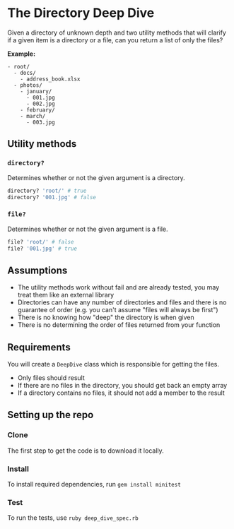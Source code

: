 # The Directory Deep Dive

Given a directory of unknown depth and two utility methods that will clarify if
a given item is a directory or a file, can you return a list of only the files?

**Example:**

```
- root/
  - docs/
    - address_book.xlsx
  - photos/
    - january/
      - 001.jpg
      - 002.jpg
    - february/
    - march/
      - 003.jpg
```

## Utility methods

### `directory?`

Determines whether or not the given argument is a directory.

```ruby
directory? 'root/' # true
directory? '001.jpg' # false
```

### `file?`

Determines whether or not the given argument is a file.

```ruby
file? 'root/' # false
file? '001.jpg' # true
```

## Assumptions

- The utility methods work without fail and are already tested, you may treat
  them like an external library
- Directories can have any number of directories and files and there is no
  guarantee of order (e.g. you can't assume "files will always be first")
- There is no knowing how "deep" the directory is when given
- There is no determining the order of files returned from your function

## Requirements

You will create a `DeepDive` class which is responsible for getting the files.

- Only files should result
- If there are no files in the directory, you should get back an empty array
- If a directory contains no files, it should not add a member to the result

## Setting up the repo

### Clone

The first step to get the code is to download it locally.

### Install

To install required dependencies, run `gem install minitest`

### Test

To run the tests, use `ruby deep_dive_spec.rb`
